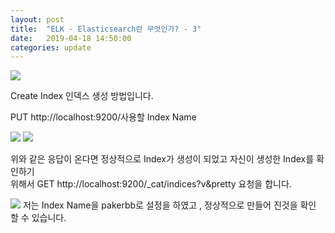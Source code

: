 ```yaml
---
layout: post
title:  "ELK - Elasticsearch란 무엇인가? - 3"
date:   2019-04-18 14:50:00
categories: update
---
```

<img src="{{ site.baseurl }}/images/elastic.jpg">

Create Index 인덱스 생성 방법입니다.

PUT http://localhost:9200/사용할 Index Name

<img src="{{ site.baseurl }}/images/1.png">

<img src="{{ site.baseurl }}/images/2.png">

위와 같은 응답이 온다면 정상적으로 Index가 생성이 되었고 자신이 생성한 Index를 확인하기 <br/>
위해서 GET http://localhost:9200/_cat/indices?v&pretty 요청을 합니다. 

<img src="{{ site.baseurl }}/images/3.png">
저는 Index Name을 pakerbb로 설정을 하였고 , 정상적으로 만들어 진것을 확인 할 수 있습니다.
